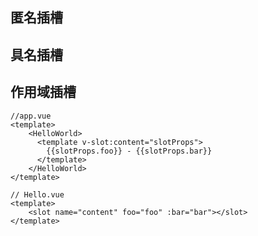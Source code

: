 <!--
 * @Description: file content
 * @Author: RongWei
 * @Date: 2019-09-01 18:33:52
 * @LastEditors: RongWei
 * @LastEditTime: 2019-09-01 18:35:34
 -->
## 匿名插槽

## 具名插槽

## 作用域插槽
```
//app.vue
<template>
    <HelloWorld>
      <template v-slot:content="slotProps">
        {{slotProps.foo}} - {{slotProps.bar}}
      </template>
    </HelloWorld>
</template>

// Hello.vue
<template>
    <slot name="content" foo="foo" :bar="bar"></slot>
</template>
```
